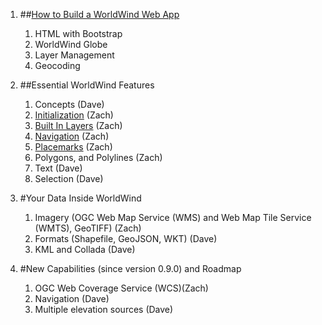 1.  ##[How to Build a WorldWind Web App](https://emxsys.github.io/worldwind-web-app-tutorial/)
    1. HTML with Bootstrap
    2. WorldWind Globe
    3. Layer Management
    4. Geocoding

2.  ##Essential WorldWind Features
    1. Concepts (Dave)
    2. [Initialization](./sections/2/initialization.html) (Zach)
    3. [Built In Layers](./sections/2/preconfigured-layers.html) (Zach)
    4. [Navigation](./sections/2/navigation.html) (Zach)
    5. [Placemarks](./sections/2/placemarks.html) (Zach)
    6. Polygons, and Polylines (Zach)
    7. Text (Dave)
    8. Selection (Dave)

3.  #Your Data Inside WorldWind
    1. Imagery (OGC Web Map Service (WMS) and Web Map Tile Service (WMTS), GeoTIFF) (Zach)
    2. Formats (Shapefile, GeoJSON, WKT) (Dave)
    3. KML and Collada (Dave)
 
4.  #New Capabilities (since version 0.9.0) and Roadmap
    1. OGC Web Coverage Service (WCS)(Zach)
    2. Navigation (Dave)
    4. Multiple elevation sources (Dave)
